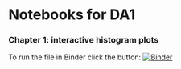 # Notebooks for DA1

### Chapter 1: interactive histogram plots
To run the file in Binder click the button:
[![Binder](https://mybinder.org/badge_logo.svg)](https://mybinder.org/v2/gh/closes/da1_notebooks/master?filepath=https%3A%2F%2Fgithub.com%2Fcloses%2Fda1_notebooks%2Fblob%2Fmaster%2Fda1_chapter_1_interactive_figures.ipynb)
